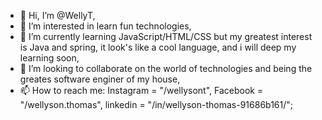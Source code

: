 - 👋 Hi, I’m @WellyT,
- 👀 I’m interested in learn fun technologies,
- 🌱 I’m currently learning JavaScript/HTML/CSS but my greatest interest is Java and spring, it look's like a cool language, and i will deep my learning soon,
- 💞️ I’m looking to collaborate on the world of technologies and being the greates software enginer of my house,
- 📫 How to reach me: Instagram = "/wellysont", Facebook = "/wellyson.thomas", linkedin = "/in/wellyson-thomas-91686b161/";

<!---
WellyT/WellyT is a ✨ special ✨ repository because its `README.md` (this file) appears on your GitHub profile.
You can click the Preview link to take a look at your changes.
--->
